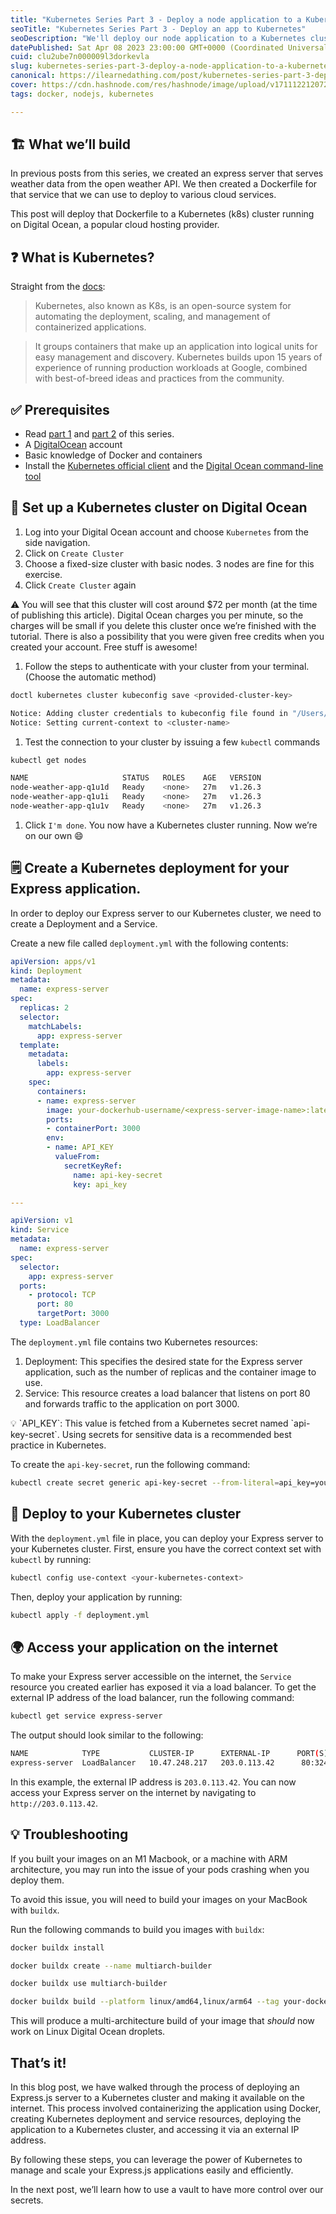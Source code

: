 ```yaml
---
title: "Kubernetes Series Part 3 - Deploy a node application to a Kubernetes cluster"
seoTitle: "Kubernetes Series Part 3 - Deploy an app to Kubernetes"
seoDescription: "We'll deploy our node application to a Kubernetes cluster using Digital Ocean as our cloud service."
datePublished: Sat Apr 08 2023 23:00:00 GMT+0000 (Coordinated Universal Time)
cuid: clu2ube7n000009l3dorkevla
slug: kubernetes-series-part-3-deploy-a-node-application-to-a-kubernetes-cluster
canonical: https://ilearnedathing.com/post/kubernetes-series-part-3-deploy-a-node-application-to-a-kubernetes-cluster
cover: https://cdn.hashnode.com/res/hashnode/image/upload/v1711122120723/5a523ae1-41c5-484f-828d-da633c46571d.jpeg
tags: docker, nodejs, kubernetes

---
```



## 🏗️ What we’ll build

In previous posts from this series, we created an express server that serves weather data from the open weather API. We then created a Dockerfile for that service that we can use to deploy to various cloud services.

This post will deploy that Dockerfile to a Kubernetes (k8s) cluster running on Digital Ocean, a popular cloud hosting provider.

## ❓ What is Kubernetes?

Straight from the [docs](https://kubernetes.io):

> Kubernetes, also known as K8s, is an open-source system for automating the deployment, scaling, and management of containerized applications.

> It groups containers that make up an application into logical units for easy management and discovery. Kubernetes builds upon 15 years of experience of running production workloads at Google, combined with best-of-breed ideas and practices from the community.

## ✅ Prerequisites

- Read [part 1](https://www.ilearnedathing.com/post/kubernetes-series-part-1-build-an-express-api) and [part 2](https://www.ilearnedathing.com/post/kubernetes-series-part-2-containerize-a-node-application) of this series.
- A [DigitalOcean](https://digitalocean.com) account
- Basic knowledge of Docker and containers
- Install the [Kubernetes official client](https://kubernetes.io/docs/tasks/tools/) and the [Digital Ocean command-line tool](https://docs.digitalocean.com/reference/doctl/how-to/install/)

## 🌊 Set up a Kubernetes cluster on Digital Ocean

1. Log into your Digital Ocean account and choose `Kubernetes` from the side navigation.
2. Click on `Create Cluster`
3. Choose a fixed-size cluster with basic nodes. 3 nodes are fine for this exercise.
4. Click `Create Cluster` again

<aside>
⚠️ You will see that this cluster will cost around $72 per month (at the time of publishing this article). Digital Ocean charges you per minute, so the charges will be small if you delete this cluster once we’re finished with the tutorial. There is also a possibility that you were given free credits when you created your account. Free stuff is awesome!

</aside>

1. Follow the steps to authenticate with your cluster from your terminal. (Choose the automatic method)

```bash
doctl kubernetes cluster kubeconfig save <provided-cluster-key>
```

```bash
Notice: Adding cluster credentials to kubeconfig file found in "/Users/<username>/.kube/config"
Notice: Setting current-context to <cluster-name>
```

1. Test the connection to your cluster by issuing a few `kubectl` commands

```bash
kubectl get nodes
```

```bash
NAME                     STATUS   ROLES    AGE   VERSION
node-weather-app-q1u1d   Ready    <none>   27m   v1.26.3
node-weather-app-q1u1i   Ready    <none>   27m   v1.26.3
node-weather-app-q1u1v   Ready    <none>   27m   v1.26.3
```

1. Click `I'm done`. You now have a Kubernetes cluster running. Now we’re on our own 😄

## 🗒️ Create a Kubernetes deployment for your Express application.

In order to deploy our Express server to our Kubernetes cluster, we need to create a Deployment and a Service.

Create a new file called `deployment.yml` with the following contents:

```yaml
apiVersion: apps/v1
kind: Deployment
metadata:
  name: express-server
spec:
  replicas: 2
  selector:
    matchLabels:
      app: express-server
  template:
    metadata:
      labels:
        app: express-server
    spec:
      containers:
      - name: express-server
        image: your-dockerhub-username/<express-server-image-name>:latest
        ports:
        - containerPort: 3000
        env:
        - name: API_KEY
          valueFrom:
            secretKeyRef:
              name: api-key-secret
              key: api_key

---

apiVersion: v1
kind: Service
metadata:
  name: express-server
spec:
  selector:
    app: express-server
  ports:
    - protocol: TCP
      port: 80
      targetPort: 3000
  type: LoadBalancer
```

The `deployment.yml` file contains two Kubernetes resources:

1. Deployment: This specifies the desired state for the Express server application, such as the number of replicas and the container image to use.
2. Service: This resource creates a load balancer that listens on port 80 and forwards traffic to the application on port 3000.

<aside>
💡 `API_KEY`: This value is fetched from a Kubernetes secret named `api-key-secret`. Using secrets for sensitive data is a recommended best practice in Kubernetes.

</aside>

To create the `api-key-secret`, run the following command:

```bash
kubectl create secret generic api-key-secret --from-literal=api_key=your-api-key-value
```

## 🚀 Deploy to your Kubernetes cluster

With the `deployment.yml` file in place, you can deploy your Express server to your Kubernetes cluster. First, ensure you have the correct context set with `kubectl` by running:

```bash
kubectl config use-context <your-kubernetes-context>
```

Then, deploy your application by running:

```bash
kubectl apply -f deployment.yml
```

## 🌍 Access your application on the internet

To make your Express server accessible on the internet, the `Service` resource you created earlier has exposed it via a load balancer. To get the external IP address of the load balancer, run the following command:

```bash
kubectl get service express-server
```

The output should look similar to the following:

```bash
NAME            TYPE           CLUSTER-IP      EXTERNAL-IP      PORT(S)        AGE
express-server  LoadBalancer   10.47.248.217   203.0.113.42      80:32426/TCP   5m
```

In this example, the external IP address is `203.0.113.42`. You can now access your Express server on the internet by navigating to `http://203.0.113.42`.

## 💡 Troubleshooting

If you built your images on an M1 Macbook, or a machine with ARM architecture, you may run into the issue of your pods crashing when you deploy them.

To avoid this issue, you will need to build your images on your MacBook with `buildx`.

Run the following commands to build you images with `buildx`:

```bash
docker buildx install

docker buildx create --name multiarch-builder

docker buildx use multiarch-builder

docker buildx build --platform linux/amd64,linux/arm64 --tag your-dockerhub-username/<express-server-image-name>:latest --push .
```

This will produce a multi-architecture build of your image that *should* now work on Linux Digital Ocean droplets.

## That’s it!

In this blog post, we have walked through the process of deploying an Express.js server to a Kubernetes cluster and making it available on the internet. This process involved containerizing the application using Docker, creating Kubernetes deployment and service resources, deploying the application to a Kubernetes cluster, and accessing it via an external IP address.

By following these steps, you can leverage the power of Kubernetes to manage and scale your Express.js applications easily and efficiently.

In the next post, we’ll learn how to use a vault to have more control over our secrets.
